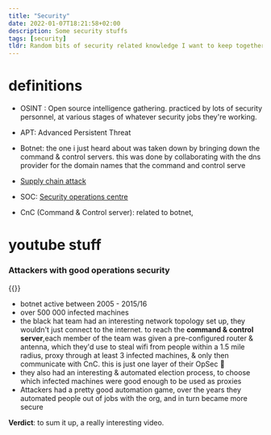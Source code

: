 ```yaml
---
title: "Security"
date: 2022-01-07T18:21:58+02:00
description: Some security stuffs
tags: [security]
tldr: Random bits of security related knowledge I want to keep together.
---
```



# definitions 
- OSINT : Open source intelligence gathering. practiced by lots of security personnel, at various stages of whatever security jobs they're working. 

- APT: Advanced Persistent Threat

- Botnet: the one i just heard about was taken down by bringing down the command & control servers. this was done by collaborating with the dns provider for the domain names that the command and control serve

- [Supply chain attack](https://securityintelligence.com/articles/supply-chain-attack-what-it-is-what-to-do/)

- SOC: [Security operations centre](https://www.mcafee.com/enterprise/en-us/security-awareness/operations/what-is-soc.html)

- CnC (Command & Control server): related to botnet, 
# youtube stuff
### Attackers with good operations security
{{<youtube zXmZnU2GdVk>}}
- botnet active between 2005 - 2015/16
- over 500 000 infected machines
- the black hat team had an interesting network topology set up, they wouldn't just connect to the internet. to reach the **command & control server**,each member of the team was given a pre-configured router & antenna, which they'd use to steal wifi from people within a 1.5 mile radius, proxy through at least 3 infected machines, & only then communicate with CnC. this is just one layer of their OpSec 🙌
- they also had an interesting & automated election process, to choose which infected machines were good enough to be used as proxies
- Attackers had a pretty good automation game, over the years they automated people out of jobs with the org, and in turn became more secure

**Verdict**: to sum it up, a really interesting video.
